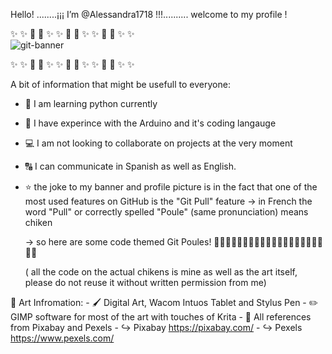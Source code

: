 Hello!
........¡¡¡ I’m @Alessandra1718 !!!..........
            welcome to my profile !
            
✨   ✨ 🐔     🐤     ✨   ✨   🐔     🐤     ✨    ✨  🐔     🐤   ✨   ✨            
![git-banner](https://user-images.githubusercontent.com/92768931/173251231-7a45e2b3-f335-49f9-b43a-3a0922dc7e75.jpg)

✨   ✨ 🐔     🐤     ✨   ✨   🐔     🐤     ✨    ✨  🐔     🐤   ✨   ✨

A bit of information that might be usefull to everyone: 
   - 🐍 I am learning python currently 
   - 🤖 I have experince with the Arduino and it's coding langauge 
   - 💻 I am not looking to collaborate on projects at the very moment 
   - 🔠 I can communicate in Spanish as well as English. 
   - ⭐ the joke to my banner and profile picture is in the fact that one of the most used features on GitHub is the "Git Pull" feature 
     -> in French the word "Pull" or correctly spelled "Poule" (same pronunciation) means chiken
         
     -> so here are some code themed Git Poules! 
     🐔🐔🐔🐔🐔🐔🐔🐔🐔🐔🐔🐔🐔🐔🐔🐔🐔🐔🐔🐔🐔
     
     ( all the code on the actual chikens is mine as well as the art itself, 
     please do not reuse it without written permission from me) 
         
         
🎨 Art Infromation: 
            - 🖌️ Digital Art, Wacom Intuos Tablet and Stylus Pen
            - ✏️ GIMP software for most of the art with touches of Krita 
            - 🎥 All references from Pixabay and Pexels 
                        - ↪️ Pixabay https://pixabay.com/
                        - ↪️ Pexels  https://www.pexels.com/
                        







<!---
Alessandra1718/Alessandra1718 is a ✨ special ✨ repository because its `README.md` (this file) appears on your GitHub profile.
You can click the Preview link to take a look at your changes.
--->
